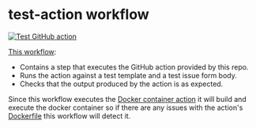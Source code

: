 # test-action workflow

[![Test GitHub action](https://github.com/edumserrano/github-issue-forms-parser/workflows/Test%20GitHub%20action/badge.svg)](https://github.com/edumserrano/github-issue-forms-parser/actions/workflows/test-action.yml)

[This workflow](/.github/workflows/test-action.yml):

- Contains a step that executes the GitHub action provided by this repo.
- Runs the action against a test template and a test issue form body.
- Checks that the output produced by the action is as expected.

Since this workflow executes the [Docker container action](https://docs.github.com/en/actions/creating-actions/creating-a-docker-container-action) it will build and execute the docker container so if there are any issues with the action's [Dockerfile](/Dockerfile) this workflow will detect it.
